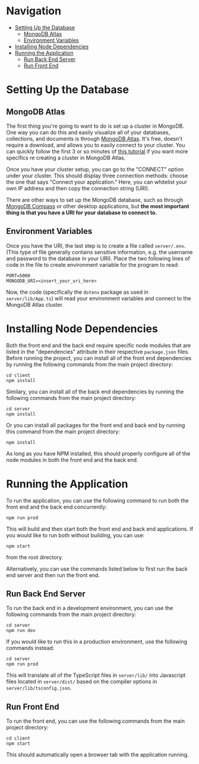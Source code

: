 # Navigation

- [Setting Up the Database](#Setting-Up-the-Database)
  - [MongoDB Atlas](#MongoDB-Atlas)
  - [Environment Variables](#Environment-Variables)
- [Installing Node Dependencies](#Installing-Node-Dependencies)
- [Running the Application](#Running-the-Application)
  - [Run Back End Server](#Run-Back-End-Server)
  - [Run Front End](#Run-Front-End)

# Setting Up the Database

## MongoDB Atlas

The first thing you're going to want to do is set up a cluster in MongoDB. One way you can do this and easily visualize all of your databases, collections, and documents is through [MongoDB Atlas](http://cloud.mongodb.com/). It's free, doesn't require a download, and allows you to easily connect to your cluster. You can quickly follow the first 3 or so minutes of [this tutorial](https://youtu.be/7CqJlxBYj-M?t=293) if you want more specifics re creating a cluster in MongoDB Atlas.

Once you have your cluster setup, you can go to the "CONNECT" option under your cluster. This should display three connection methods: choose the one that says "Connect your application." Here, you can whitelist your own IP address and then copy the connection string (URI).

There are other ways to set up the MongoDB database, such as through [MongoDB Compass](https://www.mongodb.com/products/compass) or other desktop applications, but **the most important thing is that you have a URI for your database to connect to.**

## Environment Variables

Once you have the URI, the last step is to create a file called <code>server/.env</code>. (This type of file generally contains sensitive information, e.g. the username and password to the database in your URI). Place the two following lines of code in the file to create environment variable for the program to read:

```
PORT=5000
MONGODB_URI=<insert_your_uri_here>
```

Now, the code (specifically the <code>dotenv</code> package as used in <code>server/lib/App.ts</code>) will read your environment variables and connect to the MongoDB Atlas cluster.

# Installing Node Dependencies

Both the front end and the back end require specific node modules that are listed in the "dependencies" attribute in their respective <code>package.json</code> files. Before running the project, you can install all of the front end dependencies by running the following commands from the main project directory:

```
cd client
npm install
```

Similary, you can install all of the back end dependencies by running the following commands from the main project directory:

```
cd server
npm install
```

Or you can install all packages for the front end and back end by running this command from the main project directory:

```
npm install
```

As long as you have NPM installed, this should properly configure all of the node modules in both the front end and the back end.

# Running the Application

To run the application, you can use the following command to run both the front end and the back end concurrently:

```
npm run prod
```

This will build and then start both the front end and back end applications. If you would like to run both without building, you can use:

```
npm start
```

from the root directory.

Alternatively, you can use the commands listed below to first run the back end server and then run the front end.

## Run Back End Server

To run the back end in a development environment, you can use the following commands from the main project directory:

```
cd server
npm run dev
```

If you would like to run this in a production environment, use the following commands instead:

```
cd server
npm run prod
```

This will translate all of the TypeScript files in <code>server/lib/</code> into Javascript files located in <code>server/dist/</code> based on the compiler options in <code>server/lib/tsconfig.json</code>.

## Run Front End

To run the front end, you can use the following commands from the main project directory:

```
cd client
npm start
```

This should automatically open a browser tab with the application running.
